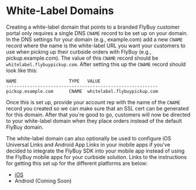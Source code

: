 # White-Label Domains

Creating a white-label domain that points to a branded FlyBuy customer portal only requires a single DNS `CNAME` record to be set up on your domain. In the DNS settings for your domain (e.g., example.com) add a new `CNAME` record where the name is the white-label URL you want your customers to use when picking up their curbside orders with FlyBuy (e.g., pickup.example.com). The value of this `CNAME` record should be `whitelabel.flybuypickup.com`. After setting this up the `CNAME` record should look like this:

```
NAME                    TYPE   VALUE
----------------------------------------------------------
pickup.example.com      CNAME  whitelabel.flybuypickup.com
```

Once this is set up, provide your account rep with the name of the `CNAME` record you created so we can make sure that an SSL cert can be generated for this domain.  After that you're good to go, customers will now be directed to your white-label domain when they place orders instead of the default FlyBuy domain.

The white-label domain can also optionally be used to configure iOS Universal Links and Android App Links in your mobile apps if you've decided to integrate the FlyBuy SDK into your mobile app instead of using the FlyBuy mobile apps for your curbside solution.  Links to the instructions for getting this set up for the different platforms are below:

- [iOS](https://github.com/RadiusNetworks/flybuy-ios/blob/master/doc/universal_links.md)
- Android (Coming Soon)
